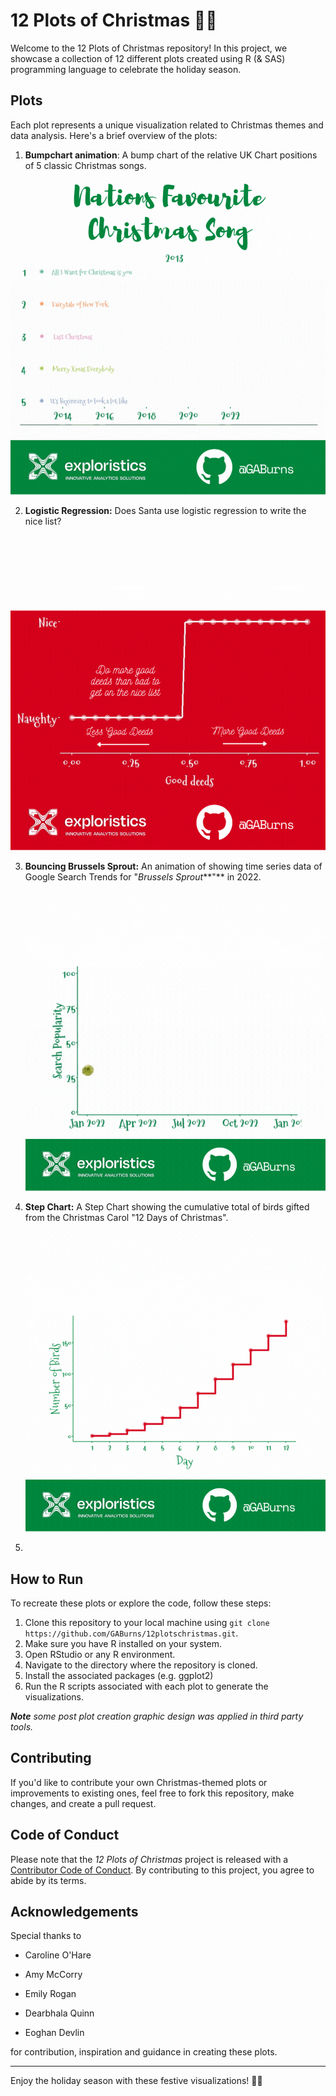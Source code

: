 # 12 Plots of Christmas 🎄🎅

Welcome to the 12 Plots of Christmas repository! In this project, we showcase a collection of 12 different plots created using R (& SAS) programming language to celebrate the holiday season.

## Plots

Each plot represents a unique visualization related to Christmas themes and data analysis. Here's a brief overview of the plots:

1.  **Bumpchart animation**: A bump chart of the relative UK Chart positions of 5 classic Christmas songs.

![](img/plot1.gif)

2.  **Logistic Regression:** Does Santa use logistic regression to write the nice list?

![](img/plot2.gif)

3.  **Bouncing Brussels Sprout:** An animation of showing time series data of Google Search Trends for "*Brussels Sprout***"** in 2022.

    ![](img/plot3.gif)

4.  **Step Chart:** A Step Chart showing the cumulative total of birds gifted from the Christmas Carol "12 Days of Christmas".

    ![](img/plot4.gif)

5.  

## How to Run

To recreate these plots or explore the code, follow these steps:

1.  Clone this repository to your local machine using `git clone https://github.com/GABurns/12plotschristmas.git`.
2.  Make sure you have R installed on your system.
3.  Open RStudio or any R environment.
4.  Navigate to the directory where the repository is cloned.
5.  Install the associated packages (e.g. ggplot2)
6.  Run the R scripts associated with each plot to generate the visualizations.

***Note** some post plot creation graphic design was applied in third party tools.*

## Contributing

If you'd like to contribute your own Christmas-themed plots or improvements to existing ones, feel free to fork this repository, make changes, and create a pull request.

## Code of Conduct

Please note that the *12 Plots of Christmas* project is released with a [Contributor Code of Conduct](https://contributor-covenant.org/version/2/1/CODE_OF_CONDUCT.html). By contributing to this project, you agree to abide by its terms.

## Acknowledgements

Special thanks to

-   Caroline O'Hare

-   Amy McCorry

-   Emily Rogan

-   Dearbhala Quinn

-   Eoghan Devlin

for contribution, inspiration and guidance in creating these plots.

------------------------------------------------------------------------

Enjoy the holiday season with these festive visualizations! 🎄✨

